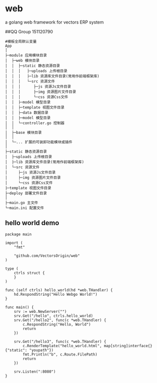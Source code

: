 # web
a golang web framework for vectors ERP system

##QQ Group 151120790

	#模板全局默认变量
	App
	│
	├─module 应用模块目录
	│  ├─web 模块目录
	│  │  ├─static 静态资源目录
	│  │  │   ├─uploads 上传根目录
	│  │  │   ├─lib 资源库文件目录(常用作前端框架库)
	│  │  │   └─src 资源文件
	│  │  │      ├─js 资源Js文件目录
	│  │  │      ├─img 资源图片文件目录
	│  │  │      └─css 资源Css文件
	│  │  ├─model 模型目录
	│  │  ├─template 视图文件目录
	│  │  ├─data 数据目录
	│  │  ├─model 模型目录
	│  │  └─controller.go 控制器
	│  │
	│  ├─base 模块目录
	│  │
	│  └─... 扩展的可装卸功能模块或插件
	│
	├─static 静态资源目录
	│  ├─uploads 上传根目录
	│  ├─lib 资源库文件目录(常用作前端框架库)
	│  └─src 资源文件
	│     ├─js 资源Js文件目录
	│     ├─img 资源图片文件目录
	│     └─css 资源Css文件
	├─template 视图文件目录
	├─deploy 部署文件目录
	│
	├─main.go 主文件
	└─main.ini 配置文件

## hello world demo

	package main

	import (
		"fmt"

		"github.com/VectorsOrigin/web"
	)

	type (
		ctrls struct {
		}
	)

	func (self ctrls) hello_world(hd *web.THandler) {
		hd.RespondString("Hello Webgo World!")
	}

	func main() {
		srv := web.NewServer("")
		srv.Get("/hello", ctrls.hello_world)
		srv.Get("/hello2", func(c *web.THandler) {
			c.RespondString("Hello, World")
			return
		})

		srv.Get("/hello3", func(c *web.THandler) {
			c.RenderTemplate("hello_world.html", map[string]interface{}{"static": "youpath"})
			fmt.Println("b", c.Route.FilePath)
			return
		})

		srv.Listen(":8080")
	}
